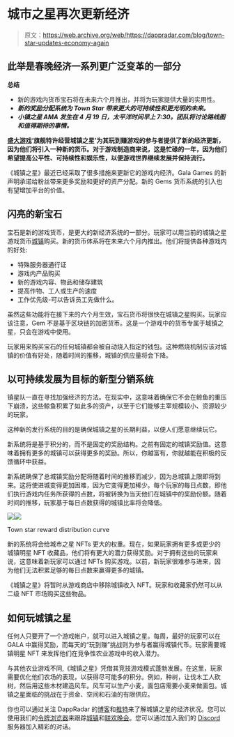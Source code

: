# 城市之星再次更新经济

> 原文：<https://web.archive.org/web/https://dappradar.com/blog/town-star-updates-economy-again>

## 此举是春晚经济一系列更广泛变革的一部分

**总结**

*   新的游戏内货币宝石将在未来六个月推出，并将为玩家提供大量的实用性。
*   ***新的奖励分配系统为 Town Star 带来更大的可持续性和更光明的未来。***
*   ***小镇之星 AMA 发生在 4 月 19 日，太平洋时间早上 7:30。团队将讨论路线图和值得期待的事情。***

[**盛大游戏**](https://web.archive.org/web/20221208084451/https://dappradar.com/hub/token/eth/GALA?from=0x15d4c048f83bd7e37d49ea4c83a07267ec4203da)**‘旗舰特许经营城镇之星’为其玩到赚游戏的参与者提供了新的经济更新，因为他们将引入一种新的货币。对于游戏制造商来说，这是忙碌的一年，因为他们希望提高公平性、可持续性和娱乐性，以便游戏世界继续发展并保持流行。**

《城镇之星》最近已经采取了很多措施来更新它的游戏内经济。Gala Games 的新声明承诺给粉丝带来更多奖励和更好的资产分配。新的 Gems 货币系统的引入也有望增加平台的价值。

## 闪亮的新宝石

宝石是新的游戏货币，是更大的新经济系统的一部分。玩家可以用当前的城镇之星游戏货币[城镇](https://web.archive.org/web/20221208084451/https://dappradar.com/hub/token/eth/TOWN?from=0x3dd98c8a089dbcff7e8fc8d4f532bd493501ab7f)购买。新的货币体系将在未来六个月内推出。他们将提供各种游戏内的好处:

*   特殊服务器通行证
*   游戏内产品购买
*   新的游戏内容、物品和储存建筑
*   提高作物、工人或生产的速度
*   工作优先级-可以告诉员工先做什么。

虽然这些功能将在接下来的六个月生效，宝石货币将很快在城镇之星购买。玩家应该注意，Gem 不是基于区块链的加密货币。这是一个游戏中的货币专属于城镇之星，只会在游戏中使用。

玩家用来购买宝石的任何城镇都会被自动烧入指定的钱包。这种燃烧机制应该对城镇的价值有好处，随着时间的推移，城镇的供应量将会下降。

## 以可持续发展为目标的新型分销系统

镇星队一直在寻找加强经济的方法。在现实中，这意味着确保它不会在鲸鱼的重压下崩溃，这些鲸鱼积累了如此多的资产，以至于它们能够主宰规模较小、资源较少的玩家。

这种新的发行系统的目的是确保城镇之星的长期利益，以便人们愿意继续玩它。

新系统将是基于积分的，而不是固定的奖励结构。之前有固定的城镇奖励值。这意味着拥有更多的城镇可以获得更多的奖励。所以，你越富有，你就越能在积极的反馈循环中获益。

新系统确保了总城镇奖励分配将随着时间的推移而减少，因为总城镇上限即将到来。这将使进城变得更加困难，因为它变得更加稀少。每个玩家的每日点数，即他们执行游戏内任务所获得的点数，将被转换为当天他们在城镇中的奖励份额。随着时间的推移，玩家基于每日点数获得的城镇比率将会降低。

![](img/d8b820974289e914e6b6ce5e20fc9da0.png)![](img/8f4c7942bdc5b8fb7ab4aa29f38ae7bd.png)

Town star reward distribution curve

新的系统将会给城市之星 NFTs 更大的权重。现在，如果玩家拥有更多或更少的城镇明星 NFT 收藏品，他们将有更大的潜力获得奖励。对于拥有这些的玩家来说，这意味着新玩家可以通过 NFTs 购买游戏。以前，新玩家很难参与进来，因为他们无法积累足够的每日点数来赢得更多的城镇。

《城镇之星》将暂时从游戏商店中移除城镇收入 NFT。玩家和收藏家仍然可以从二级 NFT 市场购买这些物品。

## 如何玩城镇之星

任何人只要开了一个游戏帐户，就可以进入城镇之星。每周，最好的玩家可以在 GALA 中赢得奖励，而每天的“玩到赚”挑战则为参与者赢得城镇代币。玩家需要城镇明星 NFT 来发挥他们在竞争性农业游戏中的收入潜力。

与其他农业游戏不同,《城镇之星》凭借其竞技游戏模式蓬勃发展。在这里，玩家需要优化他们农场的表现，以获得尽可能多的积分。例如，种树，让伐木工人砍树，然后用这些木材建造风车。风车可以生产小麦，面包店需要小麦来做面包。城镇之星面临的挑战在于资金、空间和石油的有限供应。

你也可以通过关注 DappRadar 的[博客](https://web.archive.org/web/20221208084451/https://dappradar.com/blog/)和[推特](https://web.archive.org/web/20221208084451/https://twitter.com/DappRadar)来了解城镇之星的经济状况。您可以使用我们的[令牌浏览器](https://web.archive.org/web/20221208084451/https://dappradar.com/hub/tokens/ethereum/all/1)来跟踪[城镇](https://web.archive.org/web/20221208084451/https://dappradar.com/hub/token/eth/TOWN?from=0x3dd98c8a089dbcff7e8fc8d4f532bd493501ab7f)和[联欢晚会](https://web.archive.org/web/20221208084451/https://dappradar.com/hub/token/eth/GALA?from=0x15d4c048f83bd7e37d49ea4c83a07267ec4203da)。您可以通过加入我们的 [Discord](https://web.archive.org/web/20221208084451/https://discord.com/invite/4ybbssrHkm) 服务器加入精彩的对话。